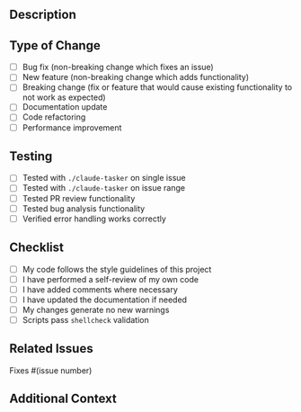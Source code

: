 ## Description
<!-- Provide a brief description of the changes in this PR -->

## Type of Change
<!-- Mark the relevant option with an "x" -->

- [ ] Bug fix (non-breaking change which fixes an issue)
- [ ] New feature (non-breaking change which adds functionality)
- [ ] Breaking change (fix or feature that would cause existing functionality to not work as expected)
- [ ] Documentation update
- [ ] Code refactoring
- [ ] Performance improvement

## Testing
<!-- Describe the tests you ran to verify your changes -->

- [ ] Tested with `./claude-tasker` on single issue
- [ ] Tested with `./claude-tasker` on issue range
- [ ] Tested PR review functionality
- [ ] Tested bug analysis functionality
- [ ] Verified error handling works correctly

## Checklist
<!-- Mark completed items with an "x" -->

- [ ] My code follows the style guidelines of this project
- [ ] I have performed a self-review of my own code
- [ ] I have added comments where necessary
- [ ] I have updated the documentation if needed
- [ ] My changes generate no new warnings
- [ ] Scripts pass `shellcheck` validation

## Related Issues
<!-- Link any related issues here -->

Fixes #(issue number)

## Additional Context
<!-- Add any other context or screenshots about the PR here -->